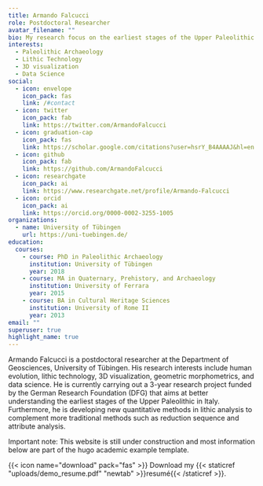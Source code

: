 ```yaml
---
title: Armando Falcucci
role: Postdoctoral Researcher
avatar_filename: ""
bio: My research focus on the earliest stages of the Upper Paleolithic. I am currently analyzing several Aurignacian sites in Italy to better frame the chrono-cultural development of this technocomplex and investigate the role of climate change in the evolution of stone tool technologies.
interests:
  - Paleolithic Archaeology
  - Lithic Technology
  - 3D visualization
  - Data Science
social:
  - icon: envelope
    icon_pack: fas
    link: /#contact
  - icon: twitter
    icon_pack: fab
    link: https://twitter.com/ArmandoFalcucci
  - icon: graduation-cap
    icon_pack: fas
    link: https://scholar.google.com/citations?user=hsrY_B4AAAAJ&hl=en
  - icon: github
    icon_pack: fab
    link: https://github.com/ArmandoFalcucci
  - icon: researchgate
    icon_pack: ai
    link: https://www.researchgate.net/profile/Armando-Falcucci
  - icon: orcid
    icon_pack: ai
    link: https://orcid.org/0000-0002-3255-1005
organizations:
  - name: University of Tübingen
    url: https://uni-tuebingen.de/
education:
  courses:
    - course: PhD in Paleolithic Archaeology
      institution: University of Tübingen
      year: 2018
    - course: MA in Quaternary, Prehistory, and Archaeology
      institution: University of Ferrara
      year: 2015
    - course: BA in Cultural Heritage Sciences
      institution: University of Rome II
      year: 2013
email: ""
superuser: true
highlight_name: true
---
```


Armando Falcucci is a postdoctoral researcher at the Department of Geosciences, University of Tübingen. His research interests include human evolution, lithic technology, 3D visualization, geometric morphometrics, and data science. He is currently carrying out a 3-year research project funded by the German Research Foundation (DFG) that aims at better understanding the earliest stages of the Upper Paleolithic in Italy. Furthermore, he is developing new quantitative methods in lithic analysis to complement more traditional methods such as reduction sequence and attribute analysis.

Important note: This website is still under construction and most information below are part of the hugo academic example template.


{{< icon name="download" pack="fas" >}} Download my {{< staticref "uploads/demo_resume.pdf" "newtab" >}}resumé{{< /staticref >}}.
